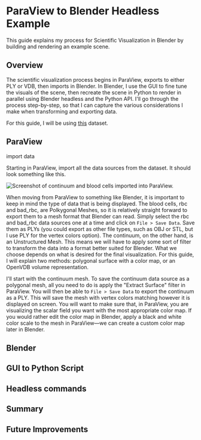 # ParaView to Blender Headless Example

This guide explains my process for Scientific Visualization in Blender by building and rendering an example scene. 

## Overview

The scientific visualization process begins in ParaView, exports to either PLY or VDB, then imports in Blender. In Blender, I use the GUI to fine tune the visuals of the scene, then recreate the scene in Python to render in parallel using Blender headless and the Python API. I'll go through the process step-by-step, so that I can capture the various considerations I make when transforming and exporting data. 

For this guide, I will be using [this](https://docs.alcf.anl.gov/cooley/software-and-libraries/paraview-tutorial/) dataset. 

## ParaView

import data

Starting in ParaView, import all the data sources from the dataset. It should look something like this. 

![Screenshot of continuum and blood cells imported into ParaView.](https://github.com/halBRY/blender-sciviz/blob/main/paraview_1.png?raw=true)

When moving from ParaView to something like Blender, it is important to keep in mind the type of data that is being displayed. The blood cells, rbc and bad_rbc, are Polkygonal Meshes, so it is relatively straight forward to export them to a mesh format that Blender can read. Simply select the rbc and bad_rbc data sources one at a time and click on `File > Save Data`. Save them as PLYs (you could export as other file types, such as OBJ or STL, but I use PLY for the vertex colors option). The continuum, on the other hand, is an Unstructured Mesh. This means we will have to apply some sort of filter to transform the data into a format better suited for Blender. What we choose depends on what is desired for the final visualization. For this guide, I will explain two methods: polygonal surface with a color map, or an OpenVDB volume representation. 

I'll start with the continuum mesh. To save the continuum data source as a polygonal mesh, all you need to do is apply the "Extract Surface" filter in ParaView. You will then be able to `File > Save Data` to export the continuum as a PLY. This will save the mesh with vertex colors matching however it is displayed on screen. You will want to make sure that, in ParaView, you are visualizing the scalar field you want with the most appropriate color map. If you would rather edit the color map in Blender, apply a black and white color scale to the mesh in ParaView—we can create a custom color map later in Blender. 



## Blender

## GUI to Python Script 

## Headless commands 

## Summary

## Future Improvements 
